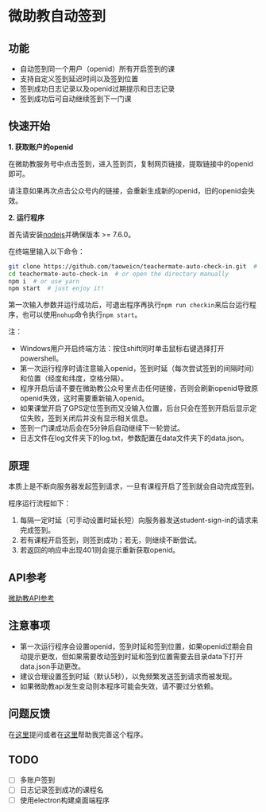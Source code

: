 # 微助教自动签到

## 功能

- 自动签到同一个用户（openid）所有开启签到的课
- 支持自定义签到延迟时间以及签到位置
- 签到成功日志记录以及openid过期提示和日志记录
- 签到成功后可自动继续签到下一门课

## 快速开始

**1. 获取账户的openid**

在微助教服务号中点击签到，进入签到页，复制网页链接，提取链接中的openid即可。

请注意如果再次点击公众号内的链接，会重新生成新的openid，旧的openid会失效。

**2. 运行程序**

首先请安装[nodejs](https://nodejs.org)并确保版本 >= 7.6.0。

在终端里输入以下命令：

```bash
git clone https://github.com/taoweicn/teachermate-auto-check-in.git  # or download zip
cd teachermate-auto-check-in  # or open the directory manually
npm i  # or use yarn
npm start  # just enjoy it!
```
第一次输入参数并运行成功后，可退出程序再执行`npm run checkin`来后台运行程序，也可以使用`nohup`命令执行`npm start`。

注：

- Windows用户开启终端方法：按住shift同时单击鼠标右键选择打开powershell。
- 第一次运行程序时请注意输入openid，签到时延（每次尝试签到的间隔时间）和位置（经度和纬度，空格分隔）。
- 程序开启后请不要在微助教公众号里点击任何链接，否则会刷新openid导致原openid失效，这时需要重新输入openid。
- 如果课堂开启了GPS定位签到而又没输入位置，后台只会在签到开启后显示定位失败，签到关闭后并没有显示相关信息。
- 签到一门课成功后会在5分钟后自动继续下一轮尝试。
- 日志文件在log文件夹下的log.txt，参数配置在data文件夹下的data.json。

## 原理

本质上是不断向服务器发起签到请求，一旦有课程开启了签到就会自动完成签到。

程序运行流程如下：

1. 每隔一定时延（可手动设置时延长短）向服务器发送student-sign-in的请求来完成签到。
2. 若有课程开启签到，则签到成功；若无，则继续不断尝试。
3. 若返回的响应中出现401则会提示重新获取openid。

## API参考

[微助教API参考](docs/teachermate_API_reference.md)

## 注意事项

- 第一次运行程序会设置openid，签到时延和签到位置，如果openid过期会自动提示更改，但如果需要改动签到时延和签到位置需要去目录data下打开data.json手动更改。
- 建议合理设置签到时延（默认5秒），以免频繁发送签到请求而被发现。
- 如果微助教api发生变动则本程序可能会失效，请不要过分依赖。

## 问题反馈

在[这里](https://github.com/taoweicn/teachermate-auto-check-in/issues)提问或者在[这里](https://github.com/taoweicn/teachermate-auto-check-in/pulls)帮助我完善这个程序。

## TODO

- [ ] 多账户签到
- [ ] 日志记录签到成功的课程名
- [ ] 使用electron构建桌面端程序

